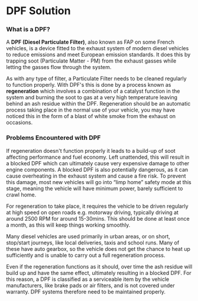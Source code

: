 # DPF Solution

### What is a DPF?

A __DPF (Diesel Particulate Filter)__, also known as FAP on some French vehicles, is a device fitted to the exhaust system of modern diesel vehicles to reduce emissions and meet European emission standards. It does this by trapping soot (Particulate Matter - PM) from the exhaust gasses while letting the gasses flow through the system.

As with any type of filter, a Particulate Filter needs to be cleaned regularly to function properly. With DPF's this is done by a process known as __regeneration__ which involves a combination of a catalyst function in the system and burning the soot to gas at a very high temperature leaving behind an ash residue within the DPF. Regeneration should be an automatic process taking place in the normal use of your vehicle, you may have noticed this in the form of a blast of white smoke from the exhaust on occasions.

### Problems Encountered with DPF

If regeneration doesn't function properly it leads to a build-up of soot affecting performance and fuel economy. Left unattended, this will result in a blocked DPF which can ultimately cause very expensive damage to other engine components. A blocked DPF is also potentially dangerous, as it can cause overheating in the exhaust system and cause a fire risk. To prevent this damage, most new vehicles will go into “limp home” safety mode at this stage, meaning the vehicle will have minimum power, barely sufficient to crawl home.

For regeneration to take place, it requires the vehicle to be driven regularly at high speed on open roads e.g. motorway driving, typically driving at around 2500 RPM for around 15-30mins. This should be done at least once a month, as this will keep things working smoothly.

Many diesel vehicles are used primarily in urban areas, or on short, stop/start journeys, like local deliveries, taxis and school runs. Many of these have auto gearbox, so the vehicle does not get the chance to heat up sufficiently and is unable to carry out a full regeneration process.

Even if the regeneration functions as it should, over time the ash residue will build up and have the same effect, ultimately resulting in a blocked DPF. For this reason, a DPF is classified as a serviceable item by the vehicle manufacturers, like brake pads or air filters, and is not covered under warranty. DPF systems therefore need to be maintained properly.

